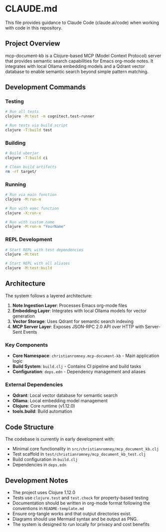# CLAUDE.md

This file provides guidance to Claude Code (claude.ai/code) when working with code in this repository.

## Project Overview

mcp-document-kb is a Clojure-based MCP (Model Context Protocol) server that provides semantic search capabilities for Emacs org-mode notes. It integrates with local Ollama embedding models and a Qdrant vector database to enable semantic search beyond simple pattern matching.

## Development Commands

### Testing
```bash
# Run all tests
clojure -M:test -m cognitect.test-runner

# Run tests via build script
clojure -T:build test
```

### Building
```bash
# Build uberjar
clojure -T:build ci

# Clean build artifacts
rm -rf target/
```

### Running
```bash
# Run via main function
clojure -M:run-m

# Run with exec function
clojure -X:run-x

# Run with custom name
clojure -M:run-m "YourName"
```

### REPL Development
```bash
# Start REPL with test dependencies
clojure -M:test

# Start REPL with all aliases
clojure -M:test:build
```

## Architecture

The system follows a layered architecture:

1. **Note Ingestion Layer**: Processes Emacs org-mode files
2. **Embedding Layer**: Integrates with local Ollama models for vector generation
3. **Vector Storage**: Uses Qdrant for semantic search indexing
4. **MCP Server Layer**: Exposes JSON-RPC 2.0 API over HTTP with Server-Sent Events

### Key Components

- **Core Namespace**: `christianromney.mcp-document-kb` - Main application logic
- **Build System**: `build.clj` - Contains CI pipeline and build tasks
- **Configuration**: `deps.edn` - Dependency management and aliases

### External Dependencies

- **Qdrant**: Local vector database for semantic search
- **Ollama**: Local embedding model management
- **Clojure**: Core runtime (v1.12.0)
- **tools.build**: Build automation

## Code Structure

The codebase is currently in early development with:
- Minimal core functionality in `src/christianromney/mcp_document_kb.clj`
- Test scaffold in `test/christianromney/mcp_document_kb_test.clj`
- Build configuration in `build.clj`
- Dependencies in `deps.edn`

## Development Notes

- The project uses Clojure 1.12.0
- Tests use `clojure.test` and `test.check` for property-based testing
- Documentation should be written in org-mode format following the conventions in `README-template.md`
- Ensure org-tangle works and that output directories exist.
- Diagrams should use Mermaid syntax and be output as PNG. 
- The system is designed to run locally for privacy and cost benefits
